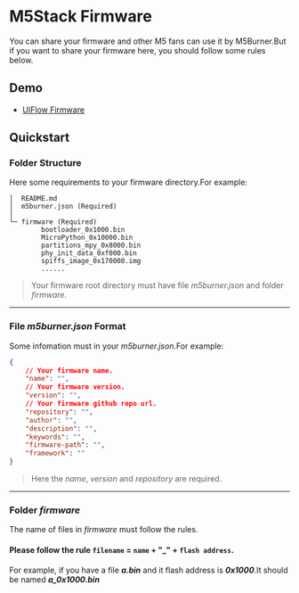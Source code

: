 # M5Stack Firmware
You can share your firmware and other M5 fans can use it by M5Burner.But if you want to share your firmware here, you should follow some rules below.

## Demo
* [UIFlow Firmware](https://github.com/sakabin/UIFlow-Firmware)

## Quickstart
### __Folder Structure__
Here some requirements to your firmware directory.For example:
```
│  README.md
│  m5burner.json (Required)
│
└─ firmware (Required)
        bootloader_0x1000.bin
        MicroPython_0x10000.bin
        partitions_mpy_0x8000.bin
        phy_init_data_0xf000.bin
        spiffs_image_0x170000.img
        ......
```
> Your firmware root directory must have file *m5burner.json* and folder *firmware*.
---
### __File *m5burner.json* Format__
Some infomation must in your *m5burner.json*.For example:
``` json
{
    // Your firmware name.
    "name": "",
    // Your firmware version.
    "version": "",
    // Your firmware github repo url.
    "repository": "",
    "author": "",
    "description": "",
    "keywords": "",
    "firmware-path": "",
    "framework": ""
}
```
> Here the *name*, *version* and *repository* are required.
---
### __Folder *firmware*__
The name of files in *firmware* must follow the rules.

#### __Please follow the rule `filename` = `name` + "_" + `flash address`.__

For example, if you have a file _**a.bin**_ and it flash address is _**0x1000**_.It should be named _**a_0x1000.bin**_
